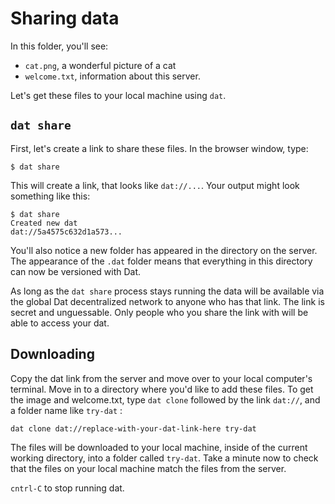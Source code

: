 # Sharing data

In this folder, you'll see:

  - `cat.png`, a wonderful picture of a cat
  - `welcome.txt`, information about this server.

Let's get these files to your local machine using `dat`.

## `dat share`

First, let's create a link to share these files. In the browser window, type:

```
$ dat share
```

This will create a link, that looks like `dat://...`.  Your output might look something like this:

```
$ dat share
Created new dat
dat://5a4575c632d1a573...
```

You'll also notice a new folder has appeared in the directory on the server. The appearance of the `.dat` folder means that everything in this directory can now be versioned with Dat. 

As long as the `dat share` process stays running the data will be available via the global Dat decentralized network to anyone who has that link. The link is secret and unguessable. Only people who you share the link with will be able to access your dat.

## Downloading

Copy the dat link from the server and move over to your local computer's terminal. Move in to a directory where you'd like to add these files. To get the image and welcome.txt, type `dat clone` followed by the link `dat://`, and a folder name like `try-dat` :

```
dat clone dat://replace-with-your-dat-link-here try-dat
```

The files will be downloaded to your local machine, inside of the current working directory, into a folder called `try-dat`. Take a minute now to check that the files on your local machine match the files from the server.

`cntrl-C` to stop running dat. 
